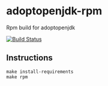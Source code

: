 # adoptopenjdk-rpm
Rpm build for adoptopenjdk

[![Build Status](https://travis-ci.com/kristi/adoptopenjdk-rpm.svg?branch=master)](https://travis-ci.com/kristi/adoptopenjdk-rpm)

## Instructions

    make install-requirements
    make rpm
